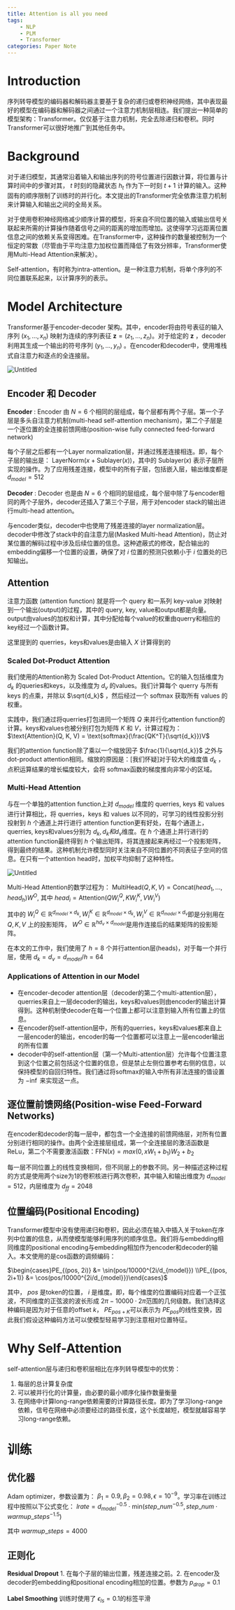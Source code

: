 ```yaml
---
title: Attention is all you need
tags:
    - NLP
    - PLM
    - Transformer
categories: Paper Note
---
```

# Introduction

序列转导模型的编码器和解码器主要基于复杂的递归或卷积神经网络，其中表现最好的模型在编码器和解码器之间通过一个注意力机制层相连。我们提出一种简单的模型架构：Transformer。仅仅基于注意力机制，完全去除递归和卷积。同时Transformer可以很好地推广到其他任务中。

<!--more-->

# Background

对于递归模型，其通常沿着输入和输出序列的符号位置进行因数计算，将位置与计算时间中的步骤对其， $t$ 时刻的隐藏状态 $h_t$ 作为下一时刻 $t+1$ 计算的输入。这种固有的顺序限制了训练时的并行化。本文提出的Transformer完全依靠注意力机制来计算输入和输出之间的全局关系。

对于使用卷积神经网络减少顺序计算的模型，将来自不同位置的输入或输出信号关联起来所需的计算操作随着信号之间的距离的增加而增加。这使得学习远距离位置信息之间的依赖关系变得困难。在Transformer中，这种操作的数量被控制为一个恒定的常数（尽管由于平均注意力加权位置而降低了有效分辨率，Transformer使用Multi-Head Attention来解决）。

Self-attention，有时称为intra-attention。是一种注意力机制，将单个序列的不同位置联系起来，以计算序列的表示。

# Model Architecture

Transformer基于encoder-decoder 架构。其中，encoder将由符号表征的输入序列 $(x_1, ..., x_n)$ 映射为连续的序列表征 $\mathbf{z} = (z_1, ..., z_n)$。对于给定的 $\mathbf{z}$ ，decoder利用其生成一个输出的符号序列 $(y_1, ..., y_n)$ 。在encoder和decoder中，使用堆栈式自注意力和逐点的全连接层。

![Untitled](Attention-is-all-you-need/Untitled.png)

## Encoder 和 Decoder

**Encoder** : Encoder 由 $N = 6$ 个相同的层组成，每个层都有两个子层。第一个子层是多头自注意力机制(multi-head self-attention mechanism)，第二个子层是一个逐位置的全连接前馈网络(position-wise fully connected feed-forward network)

每个子层之后都有一个Layer normalization层，并通过残差连接相连。即，每个子层的输出是： $\text{LayerNorm}(x + \text{Sublayer}(x))$，其中的 $\text{Sublayer}(x)$ 表示子层所实现的操作。为了应用残差连接，模型中的所有子层，包括嵌入层，输出维度都是 $d_{model} = 512$

**Decoder** : Decoder 也是由 $N = 6$ 个相同的层组成，每个层中除了与encoder相同的两个子层外，decoder还插入了第三个子层，用于对encoder stack的输出进行multi-head attention。

与encoder类似，decoder中也使用了残差连接的layer normalization层。decoder中修改了stack中的自注意力层(Masked Multi-head Attention)，防止对某位置的解码过程中涉及后续位置的信息。这种遮蔽式的修改，配合输出的embedding偏移一个位置的设置，确保了对 $i$ 位置的预测只依赖小于 $i$ 位置处的已知输出。

## Attention

注意力函数 (attention function) 就是将一个 query 和一系列 key-value 对映射到一个输出(output)的过程，其中的 query, key, value和output都是向量。output由values的加权和计算，其中分配给每个value的权重由querry和相应的key经过一个函数计算。

这里提到的 querries，keys和values是由输入 $X$ 计算得到的

### Scaled Dot-Product Attention

我们使用的Attention称为 Scaled Dot-Product Attention。它的输入包括维度为 $d_k$ 的queries和keys，以及维度为 $d_v$ 的values。我们计算每个 querry 与所有 keys 的点乘，并除以 $\sqrt{d_k}$ ，然后经过一个 softmax 获取所有 values 的权重。

实践中，我们通过将querries打包进同一个矩阵 $Q$ 来并行化attention function的计算。keys和values也被分别打包为矩阵 $K$ 和 $V$，计算过程为： $\text{Attention}(Q, K, V) = \text{softmax}(\frac{QK^T}{\sqrt{d_k}})V$

我们的attention function除了乘以一个缩放因子 $\frac{1}{\sqrt{d_k}}$ 之外与 dot-product attention相同。缩放的原因是：[我们怀疑]对于较大的维度值 $d_k$ ，点积运算结果的增长幅度较大，会将 softmax函数的梯度推向非常小的区域。

### Multi-Head Attention

与在一个单独的attention function上对 $d_{model}$ 维度的 querries, keys 和 values进行计算相比，将 querries，keys 和 values 以不同的，可学习的线性投影分别投射到 $h$ 个通道上并行进行 attention function更有好处，在每个通道上，querries, keys和values分别为 $d_k, d_k和d_v$维度。在 $h$ 个通道上并行进行的attention function最终得到 $h$ 个输出矩阵，将其连接起来再经过一个投影矩阵，得到最终的结果。这种机制允许模型同时关注来自不同位置的不同表征子空间的信息。在只有一个attention head时，加权平均抑制了这种特性。

![Untitled](Attention-Is-All-You-Need/Untitled1.png)

Multi-Head Attention的数学过程为： $\text{MultiHead}(Q, K, V) = \text{Concat}(head_1, ..., head_h)W^O$, 其中 $head_i = \text{Attention}(QW_i^Q, KW_i^K, VW_i^V)$

其中的 $W_i^Q \in \mathbb{R}^{d_{model}\times d_k}, W_i^K \in \mathbb{R}^{d_{model}\times d_k}, W_i^V \in \mathbb{R}^{d_{model} \times d_v}$即是分别用在 $Q, K, V$ 上的投影矩阵， $W^O\in \mathbb{R}^{hd_v\times d_{model}}$是用作连接后的结果矩阵的投影矩阵。

在本文的工作中，我们使用了 $h = 8$ 个并行attention层(heads)，对于每一个并行层，使用 $d_k = d_v = d_{model}/h = 64$

### Applications of Attention in our Model

- 在encoder-decoder attention层（decoder的第二个multi-attention层），querries来自上一层decoder的输出，keys和values则由encoder的输出计算得到。这种机制使decoder在每一个位置上都可以注意到输入所有位置上的信息。
- 在encoder的self-attention层中，所有的querries，keys和values都来自上一层encoder的输出，encoder的每一个位置都可以注意上一层encoder输出的所有位置
- decoder中的self-attention层（第一个Multi-attention层）允许每个位置注意到这个位置之前包括这个位置的信息，但是禁止左侧位置参考右侧的信息，以保持模型的自回归特性。我们通过将softmax的输入中所有非法连接的值设置为 $-\inf$ 来实现这一点。

## 逐位置前馈网络(Position-wise Feed-Forward Networks)

在encoder和decoder的每一层中，都包含一个全连接的前馈网络层，对所有位置分别进行相同的操作。由两个全连接层组成，第一个全连接层的激活函数是ReLu，第二个不需要激活函数：$\text{FFN}(x) = max(0, xW_1+b_1)W_2 + b_2$

每一层不同位置上的线性变换相同，但不同层上的参数不同。另一种描述这种过程的方式是使用两个size为1的卷积核进行两次卷积，其中输入和输出维度为 $d_{model}=512$，内层维度为 $d_{ff} = 2048$

## 位置编码(Positional Encoding)

Transformer模型中没有使用递归和卷积，因此必须在输入中插入关于token在序列中位置的信息，从而使模型能够利用序列的顺序信息。我们将与embedding相同维度的positional encoding与embedding相加作为encoder和decoder的输入。本文使用的是cos函数的调频编码：

$\begin{cases}PE_{(pos, 2i)} &= \sin(pos/10000^{2i/d_{model}}) \\PE_{(pos, 2i+1)} &= \cos(pos/10000^{2i/d_{model}})\end{cases}$

其中， $pos$ 是token的位置， $i$ 是维度。即，每个维度的位置编码对应着一个正弦波，不同维度的正弦波的波长形成 $2\pi - 10000\cdot 2\pi$范围的几何级数。我们选择这种编码是因为对于任意的offset $k$， $PE_{pos+K}$可以表示为 $PE_{pos}$的线性变换，因此我们假设这种编码方法可以使模型轻易学习到注意相对位置特征。

# Why Self-Attention

self-attention层与递归和卷积层相比在序列转导模型中的优势：

1. 每层的总计算复杂度
2. 可以被并行化的计算量，由必要的最小顺序化操作数量衡量
3. 在网络中计算long-range依赖需要的计算路径长度。即为了学习long-range依赖，信号在网络中必须要经过的路径长度，这个长度越短，模型就越容易学习long-range依赖。

# 训练

## 优化器

Adam optimizer，参数设置为： $\beta_1 = 0.9, \beta_2 = 0.98, \epsilon = 10^{-9}$。学习率在训练过程中按照以下公式变化： $lrate = d_{model}^{-0.5}\cdot \text{min}(step\_num^{-0.5}, step\_num\cdot warmup\_steps^{-1.5})$

其中 $warmup\_steps = 4000$

## 正则化

**Residual Dropout** 1. 在每个子层的输出位置，残差连接之前。2. 在encoder及decoder的embedding和positional encoding相加的位置。参数为 $p_{drop} = 0.1$

**Label Smoothing** 训练时使用了 $\epsilon_{ls} = 0.1$的标签平滑